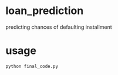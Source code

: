 # loan_prediction
predicting chances of defaulting installment

# usage
```bash
python final_code.py
```
